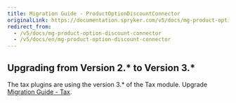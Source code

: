 ```yaml
---
title: Migration Guide - ProductOptionDiscountConnector
originalLink: https://documentation.spryker.com/v5/docs/mg-product-option-discount-connector
redirect_from:
  - /v5/docs/mg-product-option-discount-connector
  - /v5/docs/en/mg-product-option-discount-connector
---
```


## Upgrading from Version 2.* to Version 3.*
The tax plugins are using the version 3.* of the Tax module. Upgrade [Migration Guide - Tax](https://documentation.spryker.com/docs/en/mg-tax).
